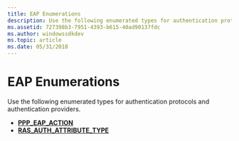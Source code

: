 ```yaml
---
title: EAP Enumerations
description: Use the following enumerated types for authentication protocols and authentication providers.
ms.assetid: 727398b3-7951-4393-b615-40ad90137fdc
ms.author: windowssdkdev
ms.topic: article
ms.date: 05/31/2018
---
```


# EAP Enumerations

Use the following enumerated types for authentication protocols and authentication providers.

-   [**PPP\_EAP\_ACTION**](/windows/desktop/api/Raseapif/ne-raseapif-ppp_eap_action)
-   [**RAS\_AUTH\_ATTRIBUTE\_TYPE**](/windows/win32/api/raseapif/ne-raseapif-ras_auth_attribute_type)

 

 




